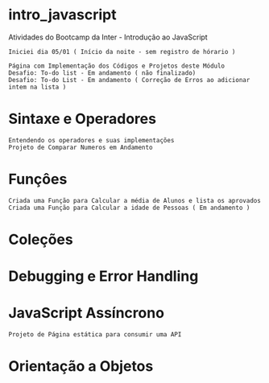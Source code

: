 # intro_javascript
Atividades do Bootcamp da Inter - Introdução ao JavaScript

    Iniciei dia 05/01 ( Início da noite - sem registro de hórario )

    Página com Implementação dos Códigos e Projetos deste Módulo 
    Desafio: To-do list - Em andamento ( não finalizado)
    Desafio: To-do List - Em andamento ( Correção de Erros ao adicionar intem na lista )


# Sintaxe e Operadores

    Entendendo os operadores e suas implementações
    Projeto de Comparar Numeros em Andamento

# Funçôes

    Criada uma Função para Calcular a média de Alunos e lista os aprovados
    Criada uma Função para Calcular a idade de Pessoas ( Em andamento )

# Coleções

# Debugging e Error Handling

# JavaScript Assíncrono

    Projeto de Página estática para consumir uma API

# Orientação a Objetos

    